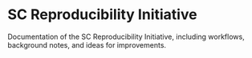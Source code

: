 # SC Reproducibility Initiative

Documentation of the SC Reproducibility Initiative, including workflows, background notes, and ideas for improvements.
